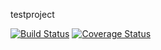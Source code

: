 testproject

[![Build Status](https://api.travis-ci.org/akhikolla/testproject.svg?branch=master)](https://travis-ci.org/akhikolla/testproject) 
[![Coverage Status](https://coveralls.io/repos/github/akhikolla/testproject/badge.png?branch=master)](https://coveralls.io/github/akhikolla/testproject?branch=master)
